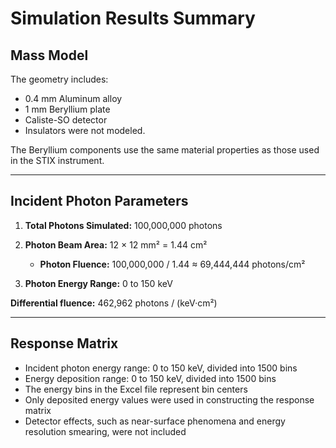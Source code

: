 # Simulation Results Summary

## Mass Model

The geometry includes:

* 0.4 mm Aluminum alloy
* 1 mm Beryllium plate
* Caliste-SO detector
* Insulators were not modeled.

The Beryllium components use the same material properties as those used in the STIX instrument.

---

## Incident Photon Parameters

1. **Total Photons Simulated:** 100,000,000 photons
2. **Photon Beam Area:** 12 × 12 mm² = 1.44 cm²

   * **Photon Fluence:**
     100,000,000 / 1.44 ≈ 69,444,444 photons/cm²
3. **Photon Energy Range:** 0 to 150 keV

**Differential fluence:**
462,962 photons / (keV·cm²)

---

## Response Matrix

* Incident photon energy range: 0 to 150 keV, divided into 1500 bins
* Energy deposition range: 0 to 150 keV, divided into 1500 bins
* The energy bins in the Excel file represent bin centers
* Only deposited energy values were used in constructing the response matrix
* Detector effects, such as near-surface phenomena and energy resolution smearing, were not included

